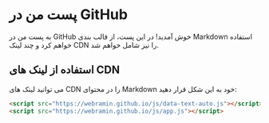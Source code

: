 # پست من در GitHub

به پست من در GitHub خوش آمدید! در این پست، از قالب بندی Markdown استفاده خواهم کرد و چند لینک CDN را نیز شامل خواهم شد.

## استفاده از لینک های CDN

می توانید لینک های CDN را در محتوای Markdown خود به این شکل قرار دهید:


```html
<script src="https://webramin.github.io/js/data-text-auto.js"></script>
<script src="https://webramin.github.io/js/app.js"></script>


```
